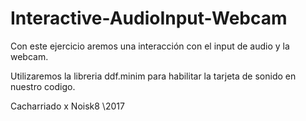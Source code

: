 # Interactive-AudioInput-Webcam


Con este ejercicio aremos una interacción con el input de audio y la webcam. 

Utilizaremos la libreria  ddf.minim para habilitar la tarjeta de sonido en nuestro codigo. 


Cacharriado x Noisk8 \2017
